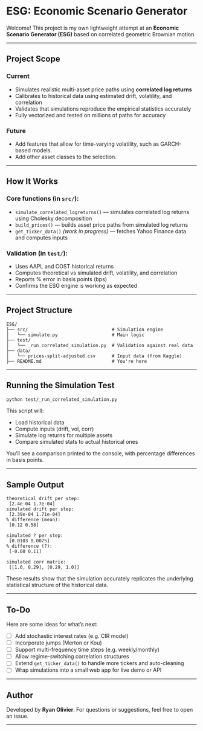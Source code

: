 # ESG: Economic Scenario Generator

Welcome! This project is my own lightweight attempt at an **Economic Scenario Generator (ESG)** based on correlated geometric Brownian motion.

---

## Project Scope

### Current
* Simulates realistic multi-asset price paths using **correlated log returns**
* Calibrates to historical data using estimated drift, volatility, and correlation
* Validates that simulations reproduce the empirical statistics accurately
* Fully vectorized and tested on millions of paths for accuracy

### Future
* Add features that allow for time-varying volatility, such as GARCH-based models.
* Add other asset classes to the selection.

---

## How It Works

### Core functions (in `src/`):

* `simulate_correlated_logreturns()` — simulates correlated log returns using Cholesky decomposition
* `build_prices()` — builds asset price paths from simulated log returns
* `get_ticker_data()` *(work in progress)* — fetches Yahoo Finance data and computes inputs

### Validation (in `test/`):

* Uses AAPL and COST historical returns
* Computes theoretical vs simulated drift, volatility, and correlation
* Reports % error in basis points (bps)
* Confirms the ESG engine is working as expected

---

## Project Structure

```
ESG/
├── src/                               # Simulation engine
│   └── simulate.py                    # Main logic
├── test/
│   └── _run_correlated_simulation.py  # Validation against real data
├── data/
│   └── prices-split-adjusted.csv      # Input data (from Kaggle)
├── README.md                          # You're here
```

---

## Running the Simulation Test

```bash
python test/_run_correlated_simulation.py
```

This script will:

* Load historical data
* Compute inputs (drift, vol, corr)
* Simulate log returns for multiple assets
* Compare simulated stats to actual historical ones

You’ll see a comparison printed to the console, with percentage differences in basis points.

---

## Sample Output

```
theoretical drift per step:
 [2.4e-04 1.7e-04]
simulated drift per step:
 [2.39e-04 1.71e-04]
% difference (mean):
 [0.12 0.58]

simulated ? per step:
 [0.0103 0.0075]
% difference (?):
 [-0.08 0.11]

simulated corr matrix:
 [[1.0, 0.29], [0.29, 1.0]]
```

These results show that the simulation accurately replicates the underlying statistical structure of the historical data.

---

## To-Do

Here are some ideas for what’s next:

* [ ] Add stochastic interest rates (e.g. CIR model)
* [ ] Incorporate jumps (Merton or Kou)
* [ ] Support multi-frequency time steps (e.g. weekly/monthly)
* [ ] Allow regime-switching correlation structures
* [ ] Extend `get_ticker_data()` to handle more tickers and auto-cleaning
* [ ] Wrap simulations into a small web app for live demo or API

---

## Author

Developed by **Ryan Olivier**. For questions or suggestions, feel free to open an issue.

---
